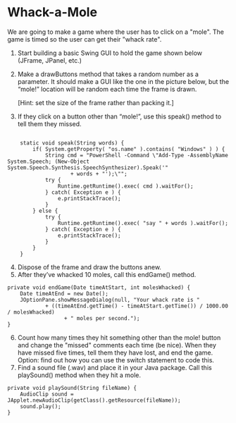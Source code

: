 
# Whack-a-Mole
  We are going to make a game where the user has to click on a "mole". The game is timed so the user can get their "whack rate".
1. Start building a basic Swing GUI to hold the game shown below (JFrame, JPanel, etc.)
2. Make a drawButtons method that takes a random number as a parameter. It should make a GUI like the one in the picture below, but the “mole!” location will be random each time the frame is drawn.

	[Hint: set the size of the frame rather than packing it.]
3. If they click on a button other than “mole!”, use this speak() method to tell them they missed.
```

    static void speak(String words) {
        if( System.getProperty( "os.name" ).contains( "Windows" ) ) {
            String cmd = "PowerShell -Command \"Add-Type -AssemblyName System.Speech; (New-Object System.Speech.Synthesis.SpeechSynthesizer).Speak('"
                    + words + "');\"";
            try {
                Runtime.getRuntime().exec( cmd ).waitFor();
            } catch( Exception e ) {
                e.printStackTrace();
            }
        } else {
            try {
                Runtime.getRuntime().exec( "say " + words ).waitFor();
            } catch( Exception e ) {
                e.printStackTrace();
            }
        }
    }
```
4. Dispose of the frame and draw the buttons anew.
5. After they’ve whacked 10 moles, call this endGame() method.
```
private void endGame(Date timeAtStart, int molesWhacked) { 
    Date timeAtEnd = new Date();
    JOptionPane.showMessageDialog(null, "Your whack rate is "
            + ((timeAtEnd.getTime() - timeAtStart.getTime()) / 1000.00 / molesWhacked)
                  + " moles per second.");
}
```
6. Count how many times they hit something other than the mole! button and change the "missed" comments each time (be nice). When they have missed five times, tell them they have lost, and end the game.
Option: find out how you can use the switch statement to code this.
7. Find a sound file (.wav) and place it in your Java package. Call this playSound() method when they hit a mole.
```
private void playSound(String fileName) { 
    AudioClip sound = JApplet.newAudioClip(getClass().getResource(fileName));
    sound.play();
}
```
 

